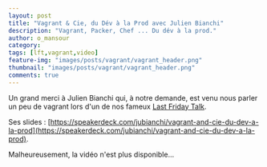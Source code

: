 ```yaml
---
layout: post
title: "Vagrant & Cie, du Dév à la Prod avec Julien Bianchi"
description: "Vagrant, Packer, Chef ... Du dév à la prod."
author: o_mansour
category:
tags: [lft,vagrant,video]
feature-img: "images/posts/vagrant/vagrant_header.png"
thumbnail: "images/posts/vagrant/vagrant_header.png"
comments: true
---
```


Un grand merci à Julien Bianchi qui, à notre demande, est venu nous parler un peu de vagrant lors d'un de nos fameux [Last Friday Talk](/tags/#lft).

Ses slides : [https://speakerdeck.com/jubianchi/vagrant-and-cie-du-dev-a-la-prod](https://speakerdeck.com/jubianchi/vagrant-and-cie-du-dev-a-la-prod).

Malheureusement, la vidéo n'est plus disponible...
